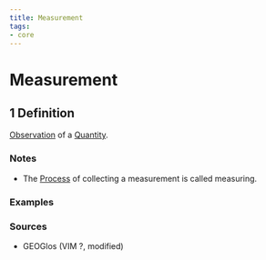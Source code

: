 ```yaml
---
title: Measurement
tags:
- core
---
```


# Measurement

## 1 Definition 

[Observation](../observation) of a [Quantity](../quantity).

### Notes 
- The [Process](../process) of collecting a measurement is called measuring.

### Examples 

### Sources
- GEOGlos (VIM ?, modified)
